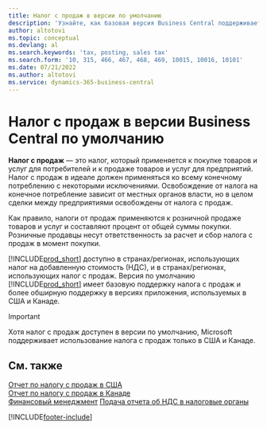 ```yaml
---
title: Налог с продаж в версии по умолчанию
description: 'Узнайте, как базовая версия Business Central поддерживает налог с продаж, и получите описание базовой концепции.'
author: altotovi
ms.topic: conceptual
ms.devlang: al
ms.search.keywords: 'tax, posting, sales tax'
ms.search.form: '10, 315, 466, 467, 468, 469, 10015, 10016, 10101'
ms.date: 07/21/2022
ms.author: altotovi
ms.service: dynamics-365-business-central
---
```


# Налог с продаж в версии Business Central по умолчанию

**Налог с продаж** — это налог, который применяется к покупке товаров и услуг для потребителей и к продаже товаров и услуг для предприятий. Налог с продаж в идеале должен применяться ко всему конечному потреблению с некоторыми исключениями. Освобождение от налога на конечное потребление зависит от местных органов власти, но в целом сделки между предприятиями освобождены от налога с продаж.  

Как правило, налоги от продаж применяются к розничной продаже товаров и услуг и составляют процент от общей суммы покупки. Розничные продавцы несут ответственность за расчет и сбор налога с продаж в момент покупки.  

[!INCLUDE[prod_short](includes/prod_short.md)] доступно в странах/регионах, использующих налог на добавленную стоимость (НДС), и в странах/регионах, использующих налог с продаж. Версия по умолчанию [!INCLUDE[prod_short](includes/prod_short.md)] имеет базовую поддержку налога с продаж и более обширную поддержку в версиях приложения, используемых в США и Канаде.

> [!IMPORTANT]
> Хотя налог с продаж доступен в версии по умолчанию, Microsoft поддерживает использование налога с продаж только в США и Канаде.

## См. также

[Отчет по налогу с продаж в США](localfunctionality/UnitedStates/us-sales-tax.md)  
[Отчет по налогу с продаж в Канаде](localfunctionality/canada/ca-sales-tax.md)  
[Финансовый менеджмент](finance.md)
[Подача отчета об НДС в налоговые органы](finance-how-report-vat.md)

[!INCLUDE[footer-include](includes/footer-banner.md)]
